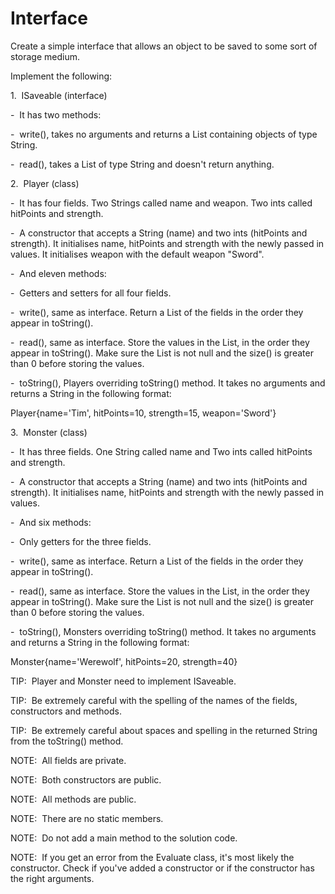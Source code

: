 # Interface

Create a simple interface that allows an object to be saved to some sort of storage medium.

Implement the following:

1.  ISaveable (interface)

-  It has two methods:

-  write(), takes no arguments and returns a List containing objects of type String.

-  read(), takes a List of type String and doesn't return anything.

2.  Player (class)

-  It has four fields. Two Strings called name and weapon. Two ints called hitPoints and strength.

-  A constructor that accepts a String (name) and two ints (hitPoints and strength). It initialises name, hitPoints and strength with the newly passed in values. It initialises weapon with the default weapon "Sword".

-  And eleven methods:

-  Getters and setters for all four fields.

-  write(), same as interface. Return a List of the fields in the order they appear in toString().

-  read(), same as interface. Store the values in the List, in the order they appear in toString(). Make sure the List is not null and the size() is greater than 0 before storing the values.

-  toString(), Players overriding toString() method. It takes no arguments and returns a String in the following format:

Player{name='Tim', hitPoints=10, strength=15, weapon='Sword'}

3.  Monster (class)

-  It has three fields. One String called name and Two ints called hitPoints and strength.

-  A constructor that accepts a String (name) and two ints (hitPoints and strength). It initialises name, hitPoints and strength with the newly passed in values.

-  And six methods:

-  Only getters for the three fields.

-  write(), same as interface. Return a List of the fields in the order they appear in toString().

-  read(), same as interface. Store the values in the List, in the order they appear in toString(). Make sure the List is not null and the size() is greater than 0 before storing the values.

-  toString(), Monsters overriding toString() method. It takes no arguments and returns a String in the following format:

Monster{name='Werewolf', hitPoints=20, strength=40}

TIP:  Player and Monster need to implement ISaveable.

TIP:  Be extremely careful with the spelling of the names of the fields, constructors and methods.

TIP:  Be extremely careful about spaces and spelling in the returned String from the toString() method.

NOTE:  All fields are private.

NOTE:  Both constructors are public.

NOTE:  All methods are public.

NOTE:  There are no static members.

NOTE:  Do not add a main method to the solution code.

NOTE:  If you get an error from the Evaluate class, it's most likely the constructor. Check if you've added a constructor or if the constructor has the right arguments.